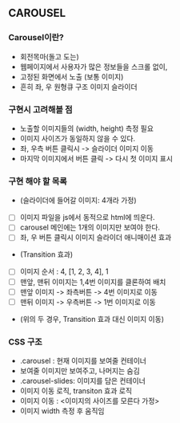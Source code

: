 ## CAROUSEL

### Carousel이란?
- 회전목마(돌고 도는)
- 웹페이지에서 사용자가 많은 정보들을 스크롤 없이,
- 고정된 화면에서 노출 (보통 이미지)
- 흔히 좌, 우 원형큐 구조 이미지 슬라이더

### 구현시 고려해볼 점
- 노출할 이미지들의 (width, height) 측정 필요
- 이미지 사이즈가 동일하지 않을 수 있다.
- 좌, 우측 버튼 클릭시 -> 슬라이더 이미지 이동
- 마지막 이미지에서 버튼 클릭 -> 다시 첫 이미지 표시

### 구현 해야 할 목록
- (슬라이더에 들어갈 이미지: 4개라 가정)
- [ ] 이미지 파일을 js에서 동적으로 html에 띄운다.
- [ ] carousel 메인에는 1개의 이미지만 보여야 한다.
- [ ] 좌, 우 버튼 클릭시 이미지 슬라이더 애니매이션 효과
- (Transition 효과)
- [ ] 이미지 순서 : 4, [1, 2, 3, 4], 1
- [ ] 맨앞, 맨뒤 이미지는 1,4번 이미지를 클론하여 배치
- [ ] 맨앞 이미지 -> 좌측버튼 -> 4번 이미지로 이동
- [ ] 맨뒤 이미지 -> 우측버튼 -> 1번 이미지로 이동
- (위의 두 경우, Transition 효과 대신 이미지 이동)

### CSS 구조
- .carousel : 현재 이미지를 보여줄 컨테이너
- 보여줄 이미지만 보여주고, 나머지는 숨김
- .carousel-slides: 이미지를 담은 컨테이너
- 이미지 이동 로직, transiton 효과 로직
- 이미지 이동 : <이미지의 사이즈를 모른다 가정>
- 이미지 width 측정 후 움직임 